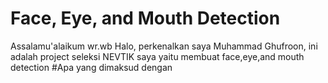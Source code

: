 # Face, Eye, and Mouth Detection 
Assalamu'alaikum wr.wb
Halo, perkenalkan saya Muhammad Ghufroon, ini adalah project seleksi NEVTIK saya yaitu membuat face,eye,and mouth detection
#Apa yang dimaksud dengan 
